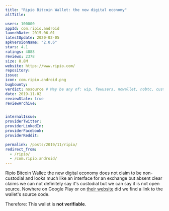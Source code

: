 ```yaml
---
title: "Ripio Bitcoin Wallet: the new digital economy"
altTitle: 

users: 100000
appId: com.ripio.android
launchDate: 2015-06-01
latestUpdate: 2020-02-05
apkVersionName: "2.0.6"
stars: 4.1
ratings: 4888
reviews: 2378
size: 8.8M
website: https://www.ripio.com/
repository: 
issue: 
icon: com.ripio.android.png
bugbounty: 
verdict: nosource # May be any of: wip, fewusers, nowallet, nobtc, custodial, nosource, nonverifiable, verifiable, bounty
date: 2019-11-02
reviewStale: true
reviewArchive:


internalIssue: 
providerTwitter: 
providerLinkedIn: 
providerFacebook: 
providerReddit: 

permalink: /posts/2019/11/ripio/
redirect_from:
  - /ripio/
  - /com.ripio.android/
---
```



Ripio Bitcoin Wallet: the new digital economy
does not claim to be non-custodial and looks much like an interface for an
exchange but absent clear claims we can not definitely say it's custodial but
we can say it is not open source. Nowhere on Google Play or on
[their website](https://www.ripio.com/) did we find a link to the wallet's
source code.

Therefore: This wallet is **not verifiable**.
